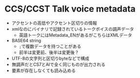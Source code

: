 # CCS/CCST Talk voice metadata

- アクセントの高低やアクセント区切りの情報
- xmlなのにバイナリで記録されているトークボイスの調声データ
  - 英語トークにはMetadata_ENがあるがこちらはXMLデータ
- BASE64 string
  - `;`で複数データを持つことがある
  - 前半は変更前、後半は変更後？
- UTF-8の文字列と区切りbyteなどで構成
- 無調声だとCS7とAIで全く同じものが出力される
- 要素が存在しなくても読み込める
